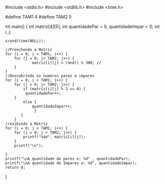 #include <stdio.h>
#include <stdlib.h>
#include <time.h>

#define TAM1 4
#define TAM2 5

int main()
{
    int matriz[4][5];
    int quantidadePar = 0, quantidadeImpar = 0;
    int i, j;

    srand(time(NULL));

    //Prenchendo a Matriz
    for (i = 0; i < TAM1; i++) {
        for (j = 0; j< TAM2; j++) {
                matriz[i][j] = rand() % 300; //
        }
    }
    //Descobrindo os numeros pares e impares
    for (i = 0; i < TAM1; i++) {
        for (j = 0; j< TAM2; j++) {
            if (matriz[i][j] % 2 == 0) {
             quantidadePar++;
        }
            else {
                quantidadeImpar++;
                 }
           }
        }
    //exibindo a Matriz
    for (i = 0; i < TAM1; i++) {
        for (j = 0; j < TAM2; j++) {
            printf("%4d", matriz[i][j]);
        }
        printf("\n");

    }
    printf("\nA quantidade de pares e: %d" , quantidadePar);
    printf("\nA quantidade de Impares e: %d", quantidadeImpar);
    return 0;
}
